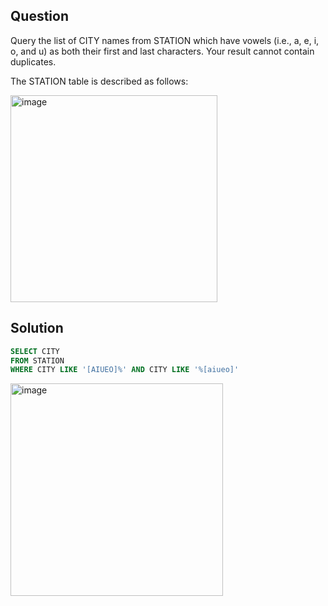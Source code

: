 ## Question
Query the list of CITY names from STATION which have vowels (i.e., a, e, i, o, and u)
as both their first and last characters. Your result cannot contain duplicates.

The STATION table is described as follows:

<img width="331" alt="image" src="https://github.com/user-attachments/assets/fe2d717d-4537-4b96-ae81-da3ed12d4bb9" />

## Solution
```sql
SELECT CITY
FROM STATION
WHERE CITY LIKE '[AIUEO]%' AND CITY LIKE '%[aiueo]'
```
<img width="340" alt="image" src="https://github.com/user-attachments/assets/fd40b39c-28c6-4d4f-871e-282bda84f684" />



